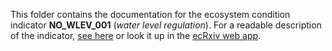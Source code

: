 This folder contains the documentation for the ecosystem condition indicator **NO_WLEV_001** (*water level regulation*). 
For a readable description of the indicator, [see here](https://raw.githack.com/NINAnor/ecRxiv/main/indicators/NO_WLEV_001/R/NO_WLEV_001.html) or look it up in the [ecRxiv web app](https://view.nina.no/ecRxiv/).
